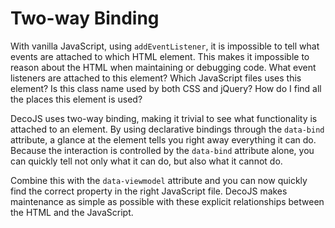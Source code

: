 <meta name="title" content="Two-way Binding - DecoJS">

<div class="page-header">
  <h1>Two-way Binding</h1>
</div>

With vanilla JavaScript, using `addEventListener`, it is impossible to tell what events are attached to which HTML element.
This makes it impossible to reason about the HTML when maintaining or debugging code. What event listeners are attached to this element?
Which JavaScript files uses this element? Is this class name used by both CSS and jQuery? How do I find all the places this element is used?

DecoJS uses two-way binding, making it trivial to see what functionality is attached to an element. By using declarative bindings through the
`data-bind` attribute, a glance at the element tells you right away everything it can do. Because the interaction is controlled by
the `data-bind` attribute alone, you can quickly tell not only what it can do, but also what it cannot do. 

Combine this with the `data-viewmodel` attribute and you can now quickly find the correct property in the right JavaScript file.
DecoJS makes maintenance as simple as possible with these explicit relationships between the HTML and the JavaScript.